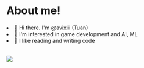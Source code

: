 # About me!

<li>👋 Hi there. I'm @avixiii (Tuan)</li>
<li>👀 I'm interested in game development and AI, ML</li>
<li>🧡 I like reading and writing code</li>

<br/>
<p>
  <a title="@avixiii" href="https://www.youtube.com/@avixiii" target="_blank">
    <img style="margin-bottom: 40px;" src="https://img.shields.io/youtube/channel/subscribers/UCfSwRNq0Rsm3v3zztAfRYiw?style=social"  />
  </a>
</p>
